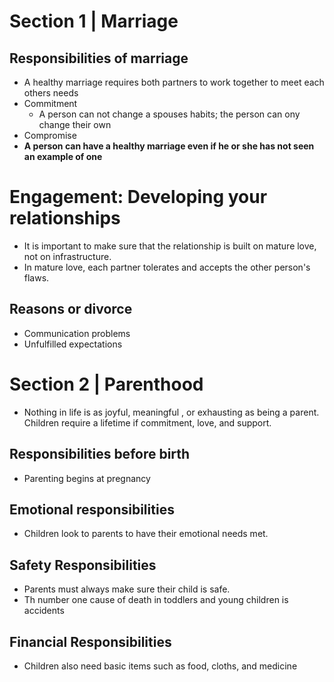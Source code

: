 # Section 1 | Marriage
##  Responsibilities of marriage
- A healthy marriage requires both partners to work together to meet each others needs
- Commitment
	- A person can not change a spouses habits; the person can ony change their own
- Compromise
- **A person can have a healthy marriage even if he or she has not seen an example of one**

# Engagement: Developing your relationships
- It is important to make sure that the relationship is built on mature love, not on infrastructure.
- In mature love, each partner tolerates and accepts the other person's flaws.

## Reasons or divorce
- Communication problems
- Unfulfilled expectations

# Section 2 | Parenthood

- Nothing in life is as joyful, meaningful , or exhausting as being a parent. Children require a lifetime if commitment, love, and support.
## Responsibilities before birth
- Parenting begins at pregnancy

## Emotional responsibilities
- Children look to parents to have their emotional needs met.

## Safety Responsibilities
- Parents must always make sure their child is safe.
- Th number one cause of death in toddlers and young children is accidents

## Financial Responsibilities
- Children also need basic items such as food, cloths, and medicine